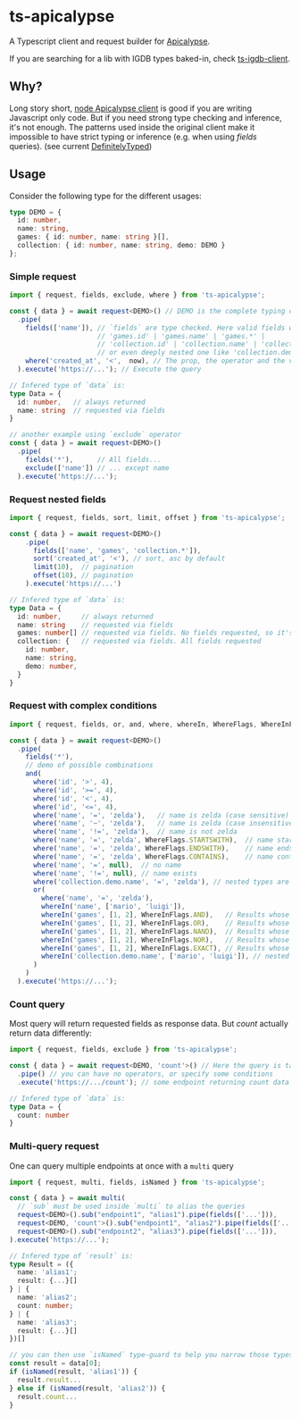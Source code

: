 # ts-apicalypse

A Typescript client and request builder for [Apicalypse](https://apicalypse.io/).

If you are searching for a lib with IGDB types baked-in, check [ts-igdb-client](https://github.com/magne4000/ts-apicalypse/tree/main/ts-igdb).

## Why?
Long story short, [node Apicalypse client](https://www.npmjs.com/package/apicalypse) is good if you are writing
Javascript only code. But if you need strong type checking and inference, it's not enough.
The patterns used inside the original client make it impossible to have strict typing or inference
(e.g. when using _fields_ queries). (see current [DefinitelyTyped](https://www.npmjs.com/package/@types/apicalypse))

## Usage
Consider the following type for the different usages:
```ts
type DEMO = {
  id: number,
  name: string,
  games: { id: number, name: string }[],
  collection: { id: number, name: string, demo: DEMO }
};
```

### Simple request
```ts
import { request, fields, exclude, where } from 'ts-apicalypse';

const { data } = await request<DEMO>() // DEMO is the complete typing of the objects that can be returned by the endpoint
  .pipe(
    fields(['name']), // `fields` are type checked. Here valid fields would be 'id' | 'name' | 'games' | 'collection' |
                      // 'games.id' | 'games.name' | 'games.*' |
                      // 'collection.id' | 'collection.name' | 'collection.*'
                      // or even deeply nested one like 'collection.demo.name' or 'collection.demo.games.*', etc.
    where('created_at', '<',  now), // The prop, the operator and the value are type checked
  ).execute('https://...'); // Execute the query

// Infered type of `data` is:
type Data = {
  id: number,   // always returned
  name: string  // requested via fields
}

// another example using `exclude` operator
const { data } = await request<DEMO>()
  .pipe(
    fields('*'),      // All fields...
    exclude(['name']) // ... except name
  ).execute('https://...');
```

### Request nested fields
```ts
import { request, fields, sort, limit, offset } from 'ts-apicalypse';

const { data } = await request<DEMO>()
    .pipe(
      fields(['name', 'games', 'collection.*']),
      sort('created_at', '<'), // sort, asc by default
      limit(10),  // pagination
      offset(10), // pagination
    ).execute('https://...')

// Infered type of `data` is:
type Data = {
  id: number,     // always returned
  name: string    // requested via fields
  games: number[] // requested via fields. No fields requested, so it's only an array of IDs
  collection: {   // requested via fields. All fields requested
    id: number,
    name: string,
    demo: number,
  }  
}
```

### Request with complex conditions
```ts
import { request, fields, or, and, where, whereIn, WhereFlags, WhereInFlags } from 'ts-apicalypse';

const { data } = await request<DEMO>()
  .pipe(
    fields('*'),
    // demo of possible combinations 
    and(
      where('id', '>', 4),
      where('id', '>=', 4),
      where('id', '<', 4),
      where('id', '<=', 4),
      where('name', '=', 'zelda'),   // name is zelda (case sensitive)
      where('name', '~', 'zelda'),   // name is zelda (case insensitive)
      where('name', '!=', 'zelda'),  // name is not zelda
      where('name', '=', 'zelda', WhereFlags.STARTSWITH),  // name starts with zelda (also works with ~)
      where('name', '=', 'zelda', WhereFlags.ENDSWITH),    // name ends with zelda (also works with ~)
      where('name', '=', 'zelda', WhereFlags.CONTAINS),    // name contains zelda (also works with ~)
      where('name', '=', null),  // no name
      where('name', '!=', null), // name exists
      where('collection.demo.name', '=', 'zelda'), // nested types are also supported
      or(
        where('name', '=', 'zelda'),
        whereIn('name', ['mario', 'luigi']),
        whereIn('games', [1, 2], WhereInFlags.AND),   // Results whose games ids includes 1 and 2
        whereIn('games', [1, 2], WhereInFlags.OR),    // Results whose games ids includes 1 or 2
        whereIn('games', [1, 2], WhereInFlags.NAND),  // Results whose games ids does not contain both 1 and 2, but can be 1 or 2
        whereIn('games', [1, 2], WhereInFlags.NOR),   // Results whose games ids does not contain 1 or does not contain 2
        whereIn('games', [1, 2], WhereInFlags.EXACT), // Results whose exclusive games ids are 1 and 2
        whereIn('collection.demo.name', ['mario', 'luigi']), // nested types are also supported
      )
    )
  ).execute('https://...');
```

### Count query
Most query will return requested fields as response data. But _count_ actually return data differently:
```ts
import { request, fields, exclude } from 'ts-apicalypse';

const { data } = await request<DEMO, 'count'>() // Here the query is tagged as a "count" query
  .pipe() // you can have no operators, or specify some conditions
  .execute('https://.../count'); // some endpoint returning count data

// Infered type of `data` is:
type Data = {
  count: number
}
```

### Multi-query request
One can query multiple endpoints at once with a `multi` query
```ts
import { request, multi, fields, isNamed } from 'ts-apicalypse';

const { data } = await multi(
  // `sub` must be used inside `multi` to alias the queries
  request<DEMO>().sub("endpoint1", "alias1").pipe(fields(['...'])),
  request<DEMO, 'count'>().sub("endpoint1", "alias2").pipe(fields(['...'])),
  request<DEMO>().sub("endpoint2", "alias3").pipe(fields(['...'])),
).execute('https://...');

// Infered type of `result` is:
type Result = ({
  name: 'alias1';
  result: {...}[]
} | {
  name: 'alias2';
  count: number;
} | {
  name: 'alias3';
  result: {...}[]
})[]

// you can then use `isNamed` type-guard to help you narrow those types
const result = data[0];
if (isNamed(result, 'alias1')) {
  result.result...
} else if (isNamed(result, 'alias2')) {
  result.count...
}
```
